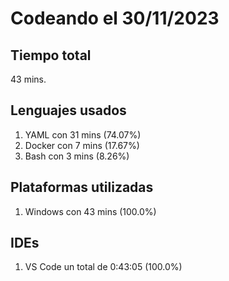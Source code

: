 # Codeando el 30/11/2023

## Tiempo total
43 mins.

## Lenguajes usados
1. YAML con 31 mins (74.07%)
1. Docker con 7 mins (17.67%)
1. Bash con 3 mins (8.26%)

## Plataformas utilizadas
1. Windows con 43 mins (100.0%)

## IDEs
1. VS Code un total de 0:43:05 (100.0%)
